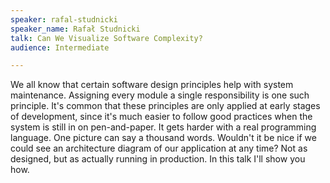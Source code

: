 ```yaml
---
speaker: rafal-studnicki
speaker_name: Rafał Studnicki
talk: Can We Visualize Software Complexity?
audience: Intermediate

---
```

<p>We all know that certain software design principles help with system maintenance. Assigning every module a single responsibility is one such principle. 
 It's common that these principles are only applied at early stages of development, since it's much easier to follow good practices when the system is still in on pen-and-paper. It gets harder with a real programming language.
 One picture can say a thousand words. Wouldn't it be nice if we could see an architecture diagram of our application at any time? Not as designed, but as actually running in production.
 In this talk I'll show you how.</p>
